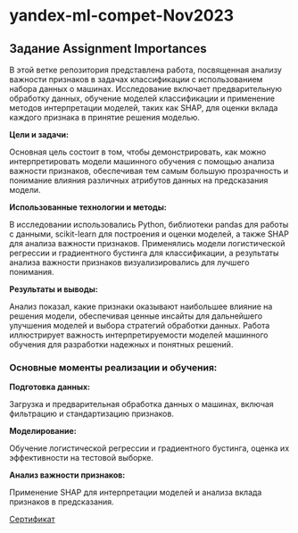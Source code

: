 # yandex-ml-compet-Nov2023
## Задание Assignment Importances

В этой ветке репозитория представлена работа, посвященная анализу важности признаков в задачах классификации с использованием набора данных о машинах.
Исследование включает предварительную обработку данных, обучение моделей классификации и применение методов интерпретации моделей, таких как SHAP, для оценки вклада каждого признака в принятие решения моделью.

**Цели и задачи:** 

Основная цель состоит в том, чтобы демонстрировать, как можно интерпретировать модели машинного обучения с помощью анализа важности признаков, обеспечивая тем самым большую прозрачность и понимание влияния различных атрибутов данных на предсказания модели.

**Использованные технологии и методы:** 

В исследовании использовались Python, библиотеки pandas для работы с данными, scikit-learn для построения и оценки моделей, а также SHAP для анализа важности признаков. 
Применялись модели логистической регрессии и градиентного бустинга для классификации, а результаты анализа важности признаков визуализировались для лучшего понимания.

**Результаты и выводы:**

Анализ показал, какие признаки оказывают наибольшее влияние на решения модели, обеспечивая ценные инсайты для дальнейшего улучшения моделей и выбора стратегий обработки данных. 
Работа иллюстрирует важность интерпретируемости моделей машинного обучения для разработки надежных и понятных решений.

### Основные моменты реализации и обучения:
**Подготовка данных:**

Загрузка и предварительная обработка данных о машинах, включая фильтрацию и стандартизацию признаков.

**Моделирование:** 

Обучение логистической регрессии и градиентного бустинга, оценка их эффективности на тестовой выборке.


**Анализ важности признаков:**

Применение SHAP для интерпретации моделей и анализа вклада признаков в предсказания.

[Сертификат](https://certify.s3.yandex.net/young-yandex/c0eed431-76f4-4268-ab7d-5a96d42510aa/e6b19a65-11fd-461b-be5e-781ffdd5f36c.pdf?mindbox-message-key=-7998392931048161280&mindbox-click-id=f412b169-435b-4641-beb7-2034e920be90&utm_source=mindbox&utm_medium=email&utm_campaign=training4&utm_content=certificate)
